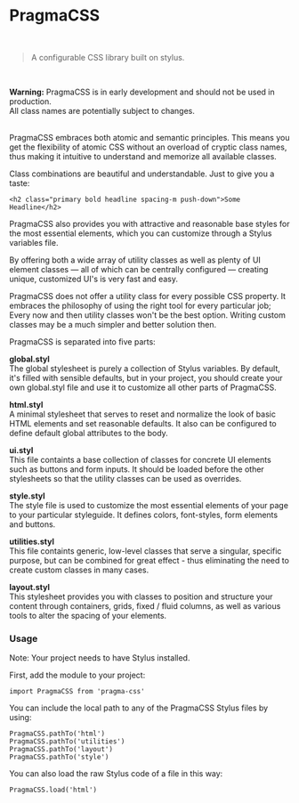 # PragmaCSS

<br>

> A configurable CSS library built on stylus.

<br>

**Warning:** PragmaCSS is in early development and should not be used in production.<br>
All class names are potentially subject to changes.

\
PragmaCSS embraces both atomic and semantic principles. This means you get the flexibility of atomic CSS without an
overload of cryptic class names, thus making it intuitive to understand and memorize all available classes.

Class combinations are beautiful and understandable. Just to give you a taste:

```
<h2 class="primary bold headline spacing-m push-down">Some Headline</h2>
```

PragmaCSS also provides you with attractive and reasonable base styles for the most essential elements, which you
can customize through a Stylus variables file.

By offering both a wide array of utility classes as well as plenty of UI element classes — all of which can be
centrally configured — creating unique, customized UI's is very fast and easy.

PragmaCSS does not offer a utility class for every possible CSS property. It embraces the philosophy of using the
right tool for every particular job; Every now and then utility classes won't be the best option. Writing custom
classes may be a much simpler and better solution then.

PragmaCSS is separated into five parts:

**global.styl**\
The global stylesheet is purely a collection of Stylus variables. By default, it's filled with sensible defaults,
but in your project, you should create your own global.styl file and use it to customize all other parts of PragmaCSS.

**html.styl**\
A minimal stylesheet that serves to reset and normalize the look of basic HTML elements and set reasonable defaults.
It also can be configured to define default global attributes to the body.

**ui.styl**\
This file containts a base collection of classes for concrete UI elements such as buttons and form inputs. It
should be loaded before the other stylesheets so that the utility classes can be used as overrides.

**style.styl**\
The style file is used to customize the most essential elements of your page to your particular styleguide.
It defines colors, font-styles, form elements and buttons.

**utilities.styl**\
This file containts generic, low-level classes that serve a singular, specific purpose, but can be combined for
great effect - thus eliminating the need to create custom classes in many cases.

**layout.styl**\
This stylesheet provides you with classes to position and structure your content through containers, grids,
fixed / fluid columns, as well as various tools to alter the spacing of your elements.

### Usage

Note: Your project needs to have Stylus installed.

First, add the module to your project:

```
import PragmaCSS from 'pragma-css'
```

You can include the local path to any of the PragmaCSS Stylus files by using:

```
PragmaCSS.pathTo('html')
PragmaCSS.pathTo('utilities')
PragmaCSS.pathTo('layout')
PragmaCSS.pathTo('style')
```

You can also load the raw Stylus code of a file in this way:

```
PragmaCSS.load('html')
```
